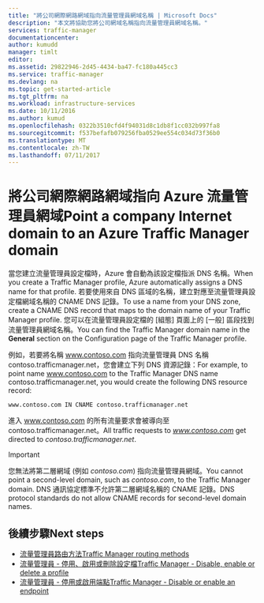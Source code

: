 ```yaml
---
title: "將公司網際網路網域指向流量管理員網域名稱 | Microsoft Docs"
description: "本文將協助您將公司網域名稱指向流量管理員網域名稱。"
services: traffic-manager
documentationcenter: 
author: kumudd
manager: timlt
editor: 
ms.assetid: 29822946-2d45-4434-ba47-fc180a445cc3
ms.service: traffic-manager
ms.devlang: na
ms.topic: get-started-article
ms.tgt_pltfrm: na
ms.workload: infrastructure-services
ms.date: 10/11/2016
ms.author: kumud
ms.openlocfilehash: 0322b3510cfd4f94031d8c1db8f1cc032b997fa8
ms.sourcegitcommit: f537befafb079256fba0529ee554c034d73f36b0
ms.translationtype: MT
ms.contentlocale: zh-TW
ms.lasthandoff: 07/11/2017
---
```

# <a name="point-a-company-internet-domain-to-an-azure-traffic-manager-domain"></a><span data-ttu-id="ab4c8-103">將公司網際網路網域指向 Azure 流量管理員網域</span><span class="sxs-lookup"><span data-stu-id="ab4c8-103">Point a company Internet domain to an Azure Traffic Manager domain</span></span>

<span data-ttu-id="ab4c8-104">當您建立流量管理員設定檔時，Azure 會自動為該設定檔指派 DNS 名稱。</span><span class="sxs-lookup"><span data-stu-id="ab4c8-104">When you create a Traffic Manager profile, Azure automatically assigns a DNS name for that profile.</span></span> <span data-ttu-id="ab4c8-105">若要使用來自 DNS 區域的名稱，建立對應至流量管理員設定檔網域名稱的 CNAME DNS 記錄。</span><span class="sxs-lookup"><span data-stu-id="ab4c8-105">To use a name from your DNS zone, create a CNAME DNS record that maps to the domain name of your Traffic Manager profile.</span></span> <span data-ttu-id="ab4c8-106">您可以在流量管理員設定檔的 [組態] 頁面上的 [一般]  區段找到流量管理員網域名稱。</span><span class="sxs-lookup"><span data-stu-id="ab4c8-106">You can find the Traffic Manager domain name in the **General** section on the Configuration page of the Traffic Manager profile.</span></span>

<span data-ttu-id="ab4c8-107">例如，若要將名稱 www.contoso.com 指向流量管理員 DNS 名稱 contoso.trafficmanager.net，您會建立下列 DNS 資源記錄：</span><span class="sxs-lookup"><span data-stu-id="ab4c8-107">For example, to point name www.contoso.com to the Traffic Manager DNS name contoso.trafficmanager.net, you would create the following DNS resource record:</span></span>

    www.contoso.com IN CNAME contoso.trafficmanager.net

<span data-ttu-id="ab4c8-108">進入 www.contoso.com 的所有流量要求會被導向至 contoso.trafficmanager.net。</span><span class="sxs-lookup"><span data-stu-id="ab4c8-108">All traffic requests to *www.contoso.com* get directed to *contoso.trafficmanager.net*.</span></span>

> [!IMPORTANT]
> <span data-ttu-id="ab4c8-109">您無法將第二層網域 (例如 *contoso.com*) 指向流量管理員網域。</span><span class="sxs-lookup"><span data-stu-id="ab4c8-109">You cannot point a second-level domain, such as *contoso.com*, to the Traffic Manager domain.</span></span> <span data-ttu-id="ab4c8-110">DNS 通訊協定標準不允許第二層網域名稱的 CNAME 記錄。</span><span class="sxs-lookup"><span data-stu-id="ab4c8-110">DNS protocol standards do not allow CNAME records for second-level domain names.</span></span>

## <a name="next-steps"></a><span data-ttu-id="ab4c8-111">後續步驟</span><span class="sxs-lookup"><span data-stu-id="ab4c8-111">Next steps</span></span>

* [<span data-ttu-id="ab4c8-112">流量管理員路由方法</span><span class="sxs-lookup"><span data-stu-id="ab4c8-112">Traffic Manager routing methods</span></span>](traffic-manager-routing-methods.md)
* [<span data-ttu-id="ab4c8-113">流量管理員 - 停用、啟用或刪除設定檔</span><span class="sxs-lookup"><span data-stu-id="ab4c8-113">Traffic Manager - Disable, enable or delete a profile</span></span>](disable-enable-or-delete-a-profile.md)
* [<span data-ttu-id="ab4c8-114">流量管理員 - 停用或啟用端點</span><span class="sxs-lookup"><span data-stu-id="ab4c8-114">Traffic Manager - Disable or enable an endpoint</span></span>](disable-or-enable-an-endpoint.md)
